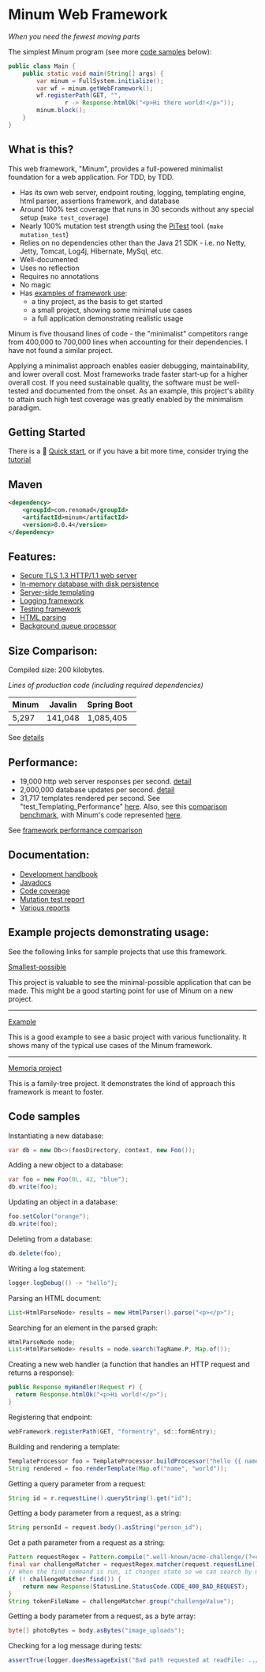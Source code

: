 Minum Web Framework
===================

_When you need the fewest moving parts_

The simplest Minum program (see more [code samples](#code-samples) below):

```Java
public class Main {
    public static void main(String[] args) {
        var minum = FullSystem.initialize();
        var wf = minum.getWebFramework();
        wf.registerPath(GET, "",
                r -> Response.htmlOk("<p>Hi there world!</p>"));
        minum.block();
    }
}
```

What is this?
--------------

This web framework, "Minum", provides a full-powered minimalist foundation for a web application. For TDD, by TDD.

* Has its own web server, endpoint routing, logging, templating engine, html parser, assertions framework, and database
* Around 100% test coverage that runs in 30 seconds without any special setup (`make test_coverage`)
* Nearly 100% mutation test strength using the [PiTest](https://pitest.org/) tool. (`make mutation_test`)
* Relies on no dependencies other than the Java 21 SDK - i.e. no Netty, Jetty, Tomcat, Log4j, Hibernate, MySql, etc.
* Well-documented
* Uses no reflection
* Requires no annotations
* No magic
* Has [examples of framework use](#example-projects-demonstrating-usage):
  * a tiny project, as the basis to get started
  * a small project, showing some minimal use cases
  * a full application demonstrating realistic usage

Minum is five thousand lines of code - the "minimalist" competitors range from 400,000 to 700,000 lines when 
accounting for their dependencies. I have not found a similar project.

Applying a minimalist approach enables easier debugging, maintainability, and lower overall cost. Most 
frameworks trade faster start-up for a higher overall cost. If you need sustainable quality, the software 
must be well-tested and documented from the onset.  As an example, this project's ability to attain such
high test coverage was greatly enabled by the minimalism paradigm.


Getting Started
---------------

There is a 🚀 [Quick start](docs/quick_start.md), or if you have
a bit more time, consider trying the [tutorial](docs/getting_started/getting_started.md)


Maven
-----

```xml
<dependency>
    <groupId>com.renomad</groupId>
    <artifactId>minum</artifactId>
    <version>8.0.4</version>
</dependency>
```


Features:
--------

- [Secure TLS 1.3 HTTP/1.1 web server](src/main/java/com/renomad/minum/web)
- [In-memory database with disk persistence](src/main/java/com/renomad/minum/database)
- [Server-side templating](src/main/java/com/renomad/minum/templating)
- [Logging framework](src/main/java/com/renomad/minum/logging)
- [Testing framework](src/main/java/com/renomad/minum/testing)
- [HTML parsing](src/main/java/com/renomad/minum/htmlparsing) 
- [Background queue processor](src/main/java/com/renomad/minum/queue) 


Size Comparison:
----------------

Compiled size: 200 kilobytes.

_Lines of production code (including required dependencies)_

| Minum | Javalin | Spring Boot |
|-------|---------|-------------|
| 5,297 | 141,048 | 1,085,405   |

See [details](docs/size_comparisons.md)


Performance:
------------

* 19,000 http web server responses per second. [detail](docs/perf_data/response_speed_test.md)
* 2,000,000 database updates per second. [detail](docs/perf_data/database_speed_test.md)
* 31,717 templates rendered per second. See "test_Templating_Performance" [here](src/test/java/com/renomad/minum/templating/TemplatingTests.java).
  Also, see this [comparison benchmark](https://github.com/byronka/template-benchmark?tab=readme-ov-file#original-string-output-test), with Minum's
  code represented [here](https://github.com/byronka/template-benchmark/blob/utf8/src/main/java/com/mitchellbosecke/benchmark/Minum.java).

See [framework performance comparison](docs/perf_data/framework_perf_comparison.md)


Documentation:
--------------

* [Development handbook](docs/development_handbook.md)
* [Javadocs](https://renomad.com/javadoc/)
* [Code coverage](https://renomad.com/site/jacoco/index.html) 
* [Mutation test report](https://renomad.com/pit-reports)
* [Various reports](https://renomad.com/site/project-reports.html) 


Example projects demonstrating usage:
-------------------------------------

See the following links for sample projects that use this framework.

[Smallest-possible](https://github.com/byronka/minum_usage_example_smaller)

This project is valuable to see the minimal-possible application that can
be made.  This might be a good starting point for use of Minum on a new project.

<hr>

[Example](https://github.com/byronka/minum_usage_example_mvn) 

This is a good example to see a basic project with various functionality. It
shows many of the typical use cases of the Minum framework.

<hr>

[Memoria project](https://github.com/byronka/memoria_project)

This is a family-tree project.  It demonstrates the kind of
approach this framework is meant to foster.


Code samples
------------

Instantiating a new database:

```java
var db = new Db<>(foosDirectory, context, new Foo());
```

Adding a new object to a database:

```java
var foo = new Foo(0L, 42, "blue");
db.write(foo);    
```

Updating an object in a database:

```java
foo.setColor("orange");
db.write(foo);    
```

Deleting from a database:

```java
db.delete(foo);    
```

Writing a log statement:

```java
logger.logDebug(() -> "hello");
```

Parsing an HTML document:

```java
List<HtmlParseNode> results = new HtmlParser().parse("<p></p>");
```

Searching for an element in the parsed graph:

```java
HtmlParseNode node;
List<HtmlParseNode> results = node.search(TagName.P, Map.of());
```

Creating a new web handler (a function that handles an HTTP request and
returns a response):
```java
public Response myHandler(Request r) {
  return Response.htmlOk("<p>Hi world!</p>");
}
```

Registering that endpoint:

```java
webFramework.registerPath(GET, "formentry", sd::formEntry);
```

Building and rendering a template:

```java
TemplateProcessor foo = TemplateProcessor.buildProcessor("hello {{ name }}");
String rendered = foo.renderTemplate(Map.of("name", "world"));
```

Getting a query parameter from a request:

```java
String id = r.requestLine().queryString().get("id");
```

Getting a body parameter from a request, as a string:

```java
String personId = request.body().asString("person_id");
```

Get a path parameter from a request as a string:

```java
Pattern requestRegex = Pattern.compile(".well-known/acme-challenge/(?<challengeValue>.*$)");
final var challengeMatcher = requestRegex.matcher(request.requestLine().getPathDetails().isolatedPath());
// When the find command is run, it changes state so we can search by matching group
if (! challengeMatcher.find()) {
    return new Response(StatusLine.StatusCode.CODE_400_BAD_REQUEST);
}
String tokenFileName = challengeMatcher.group("challengeValue");
```

Getting a body parameter from a request, as a byte array:

```java
byte[] photoBytes = body.asBytes("image_uploads");
```

Checking for a log message during tests:

```java
assertTrue(logger.doesMessageExist("Bad path requested at readFile: ../testingreadfile.txt"));
```
